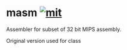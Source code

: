 # masm [![mit]][license]
[mit]: <http://img.shields.io/:license-MIT-blue.svg?style=plastic>
[license]: https://github.com/felix-hoenikker/masm/blob/master/LICENSE
Assembler for subset of 32 bit MIPS assembly.

Original version used for class

